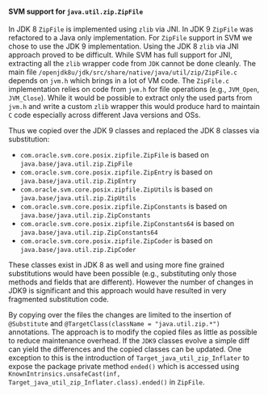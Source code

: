 #### SVM support for `java.util.zip.ZipFile`

In JDK 8 `ZipFile` is implemented using `zlib` via JNI.
In JDK 9 `ZipFile` was refactored to a Java only implementation.
For `ZipFile` support in SVM we chose to use the JDK 9 implementation.
Using the JDK 8 `zlib` via JNI approach proved to be difficult.
While SVM has full support for JNI, extracting all the `zlib` wrapper code from `JDK` cannot be done cleanly.
The main file `/openjdk8u/jdk/src/share/native/java/util/zip/ZipFile.c` depends on `jvm.h` which brings in a lot of VM code.
The `ZipFile.c` implementation relies on code from `jvm.h` for file operations (e.g., `JVM_Open`, `JVM_Close`).
While it would be possible to extract only the used parts from `jvm.h` and write a custom `zlib` wrapper this would produce hard to maintain `C` code especially across different Java versions and OSs.

Thus we copied over the JDK 9 classes and replaced the JDK 8 classes via substitution:
- `com.oracle.svm.core.posix.zipfile.ZipFile` is based on `java.base/java.util.zip.ZipFile`
- `com.oracle.svm.core.posix.zipfile.ZipEntry` is based on `java.base/java.util.zip.ZipEntry`
- `com.oracle.svm.core.posix.zipfile.ZipUtils` is based on `java.base/java.util.zip.ZipUtils`
- `com.oracle.svm.core.posix.zipfile.ZipConstants` is based on `java.base/java.util.zip.ZipConstants`
- `com.oracle.svm.core.posix.zipfile.ZipConstants64` is based on `java.base/java.util.zip.ZipConstants64`
- `com.oracle.svm.core.posix.zipfile.ZipCoder` is based on `java.base/java.util.zip.ZipCoder`

These classes exist in JDK 8 as well and using more fine grained substitutions would have been possible (e.g., substituting only those methods and fields that are different).
However the number of changes in JDK9 is significant and this approach would have resulted in very fragmented substitution code.

By copying over the files the changes are limited to the insertion of `@Substitute` and `@TargetClass(className = "java.util.zip.*")` annotations.
The approach is to modify the copied files as little as possible to reduce maintenance overhead.
If the `JDK9` classes evolve a simple diff can yield the differences and the copied classes can be updated.
One exception to this is the introduction of `Target_java_util_zip_Inflater` to expose the package private method `ended()` which is accessed using  `KnownIntrinsics.unsafeCast(inf, Target_java_util_zip_Inflater.class).ended()` in `ZipFile`.
